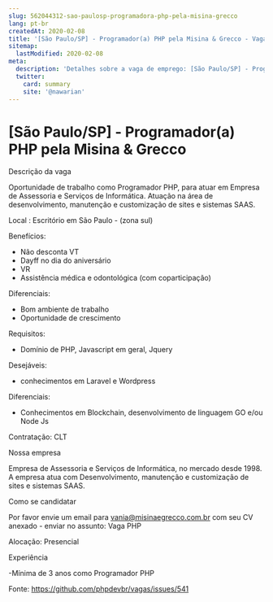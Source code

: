 ```yaml
---
slug: 562044312-sao-paulosp-programadora-php-pela-misina-grecco
lang: pt-br
createdAt: 2020-02-08
title: '[São Paulo/SP] - Programador(a) PHP pela Misina & Grecco - Vaga de Emprego'
sitemap:
  lastModified: 2020-02-08
meta:
  description: 'Detalhes sobre a vaga de emprego: [São Paulo/SP] - Programador(a) PHP pela Misina & Grecco'
  twitter:
    card: summary
    site: '@nawarian'
---
```


# [São Paulo/SP] - Programador(a) PHP pela Misina & Grecco

Descrição da vaga

Oportunidade de trabalho como Programador PHP, para atuar em Empresa de Assessoria e Serviços de Informática. Atuação na área de desenvolvimento, manutenção e customização de sites e sistemas SAAS.

Local : Escritório em São Paulo - (zona sul)

Benefícios:

- Não desconta  VT
- Dayff no dia do aniversário
- VR
- Assistência médica e odontológica (com coparticipação)

Diferenciais:

- Bom ambiente de trabalho
- Oportunidade de crescimento

Requisitos:

- Domínio de PHP, Javascript em geral, Jquery 

Desejáveis:

- conhecimentos em Laravel e Wordpress


Diferenciais:

- Conhecimentos em Blockchain, desenvolvimento de linguagem GO e/ou Node Js

Contratação: CLT


Nossa empresa

Empresa de Assessoria e Serviços de Informática, no mercado desde 1998.
A empresa atua com Desenvolvimento, manutenção e customização de sites e sistemas SAAS.


Como se candidatar

Por favor envie um email para vania@misinaegrecco.com.br com seu CV anexado - enviar no assunto: Vaga PHP

Alocação: Presencial

Experiência

-Mínima de 3 anos como Programador PHP 


Fonte: https://github.com/phpdevbr/vagas/issues/541